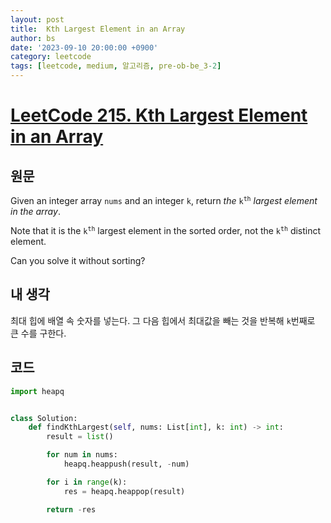 ```yaml
---
layout: post
title:  Kth Largest Element in an Array
author: bs
date: '2023-09-10 20:00:00 +0900'
category: leetcode
tags: [leetcode, medium, 알고리즘, pre-ob-be_3-2]
---
```


# [LeetCode 215. Kth Largest Element in an Array](https://leetcode.com/problems/kth-largest-element-in-an-array/)

## 원문
Given an integer array `nums` and an integer `k`, return *the* <code>k<sup>th</sup></code> *largest element in the array*.

Note that it is the <code>k<sup>th</sup></code> largest element in the sorted order, not the <code>k<sup>th</sup></code> distinct element.

Can you solve it without sorting?

## 내 생각
최대 힙에 배열 속 숫자를 넣는다. 그 다음 힙에서 최대값을 빼는 것을 반복해 `k`번째로 큰 수를 구한다.

## 코드
```python
import heapq


class Solution:
    def findKthLargest(self, nums: List[int], k: int) -> int:
        result = list()

        for num in nums:
            heapq.heappush(result, -num)

        for i in range(k):
            res = heapq.heappop(result)

        return -res
```